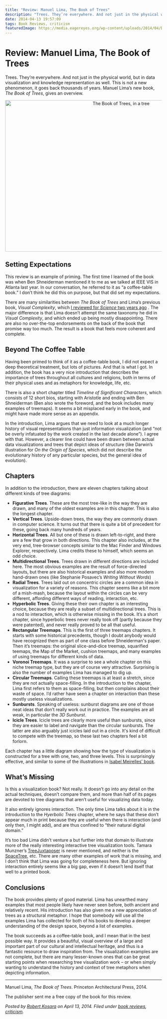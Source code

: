 ```yaml
---
title: "Review: Manuel Lima, The Book of Trees"
description: "Trees. They’re everywhere. And not just in the physical world, but in data visualization and knowledge representation as well. This is not a new phenomenon, it goes back thousands of years. Manuel Lima’s new book, The Book of Trees, gives an overview."
date: 2014-04-13 19:57:09
tags: Book Reviews, criticism
featuredImage: https://media.eagereyes.org/wp-content/uploads/2014/04/DSCF1448.jpg
---
```


# Review: Manuel Lima, The Book of Trees

Trees. They’re everywhere. And not just in the physical world, but in data visualization and knowledge representation as well. This is not a new phenomenon, it goes back thousands of years. Manuel Lima’s new book, <em>The Book of Trees</em>, gives an overview.

<p align="center"><img class="aligncenter size-medium wp-image-3593" alt="The Book of Trees, in a tree" src="https://media.eagereyes.org/wp-content/uploads/2014/04/DSCF1448.jpg" width="730" height="486" /></p>

## Setting Expectations

This review is an example of priming. The first time I learned of the book was when Ben Shneiderman mentioned it to me as we talked at IEEE VIS in Atlanta last year. In our conversation, he referred to it as “a coffee-table book.” I don’t think he did this on purpose, but that did set my expectations.

There are many similarities between <em>The Book of Trees</em> and Lima’s previous book, <em>Visual Complexity</em>, which <a href="http://eagereyes.org/criticism/review-visualize-visual-complexity-science-magazine">I reviewed for <em>Science</em> two years ago</a> . The major difference is that Lima doesn’t attempt the same taxonomy he did in <em>Visual Complexity</em>, and which ended up being mostly disappointing. There are also no over-the-top endorsements on the back of the book that promise way too much. The result is a book that feels more coherent and complete.

## Beyond The Coffee Table

Having been primed to think of it as a coffee-table book, I did not expect a deep theoretical treatment, but lots of pictures. And that is what I got. In addition, the book has a very nice introduction that describes the importance of trees throughout all cultures and religions, both in terms of their physical uses and as metaphors for knowledge, life, etc.

There is also a short chapter titled <em>Timeline of Significant Characters</em>, which consists of 12 short bios, starting with Aristotle and ending with Ben Shneiderman (Ben also wrote the foreword, and the book includes many examples of treemaps). It seems a bit misplaced early in the book, and might have made more sense as an appendix.

In the introduction, Lima argues that we need to look at a much longer history of visual representations than just information visualization (and “not be overly infatuated by the work created in the last decade alone”). I agree with that. However, a clearer line could have been drawn between actual data visualizations and trees that depict ideas of structure (like Darwin’s illustration for <em>On the Origin of Species</em>, which did not describe the evolutionary history of any particular species, but the general idea of evolution).

## Chapters

In addition to the introduction, there are eleven chapters talking about different kinds of tree diagrams:

<ul>
    <li><strong>Figurative Trees</strong>. These are the most tree-like in the way they are drawn, and many of the oldest examples are in this chapter. This is also the longest chapter.</li>
    <li><strong>Vertical Trees</strong>. Upside-down trees, the way they are commonly drawn in computer science. It turns out that there is quite a bit of precedent for these, going back many hundreds of years.</li>
    <li><strong>Horizontal Trees</strong>. All but one of these is drawn left-to-right, and there are a few that grow in both directions. This chapter also includes, at the very end, tree-browser concepts similar to the Mac Finder and Windows Explorer, respectively. Lima credits these to himself, which seems an odd choice.</li>
    <li><strong>Multidirectional Trees</strong>. Trees drawn in different directions are included here. The most obvious examples are the result of force-directed layouts, but there are also historical examples and also more modern hand-drawn ones (like Stephanie Posavec’s <em>Writing Without Words</em>)</li>
    <li><strong>Radial Trees</strong>. Trees laid out on concentric circles are a common idea in visualization for a variety of reasons. This chapter seems like a bit more of a mish-mash, because the layout within the circles can be very different, affording different ways of reading, interaction, etc.</li>
    <li><strong>Hyperbolic Trees</strong>. Giving these their own chapter is an interesting choice, because they are really a subset of multidirectional trees. This is a nod to interaction, which is otherwise missing in the book. It’s a short chapter, since hyperbolic trees never really took off (partly because they were patented), and never really proved to be all that useful.</li>
    <li><strong>Rectangular Treemaps</strong>. This is the first of three treemaps chapters. It starts with some historical precedents, though I doubt anybody would have recognized them as part of one class before Shneiderman's paper. Then it’s treemaps: the original slice-and-dice treemap, squarified teemaps, the Map of the Market, cushion treemaps, and many examples of using treemaps for different kinds of data.</li>
    <li><strong>Voronoi Treemaps</strong>. It was a surprise to see a whole chapter on this niche treemap type, but they are of course very attractive. Surprising is also the number of examples Lima has managed to dig up.</li>
    <li><strong>Circular Treemaps</strong>. Calling these treemaps is at least a stretch, since they are not actually space-filling. In the introduction to the chapter, Lima first refers to them as space-filling, but then complains about their waste of space. I’d rather have seen a chapter on interaction than these mostly useless visualizations.</li>
    <li><strong>Sunbursts</strong>. Speaking of useless: sunburst diagrams are one of those neat ideas that don’t really work out in practice. The examples are all weak, in particular the <em>3D Sunburst</em>.</li>
    <li><strong>Icicle Trees</strong>. Icicle trees are clearly more useful than sunbursts, since they are easier to label and navigate than the circular sunbursts. The latter are also arguably just icicles laid out in a circle. It's kind of difficult to compete with the treemap, so these last two chapters feel a bit forlorn.</li>
</ul>

Each chapter has a little diagram showing how the type of visualization is constructed for a tree with one, two, and three levels. This is surprisingly effective, and similar to some of the illustrations in <a href="http://eagereyes.org/criticism/review-isabel-meirelles-design-information">Isabel Meirelles’ book</a>.

## What’s Missing

Is this a visualization book? Not really. It doesn’t go into any detail on the actual techniques, doesn’t compare them, and more than half of its pages are devoted to tree diagrams that aren’t useful for visualizing data today.

It also entirely ignores interaction. The only time Lima talks about it is in the introduction to the <em>Hyerbolic Trees</em> chapter, where he says that these don’t appear much in print because they are useful when there is interaction (and only then, I might add), and are thus confined to “their natural digital domain.”

It’s too bad Lima didn’t venture a but further into that domain to illustrate more of the really interesting interactive tree visualization tools. Tamara Munzner’s <a href="http://www.cs.ubc.ca/labs/imager/tr/2003/tj/">TreeJuxtaposer</a> is never mentioned, and neither is the <a href="http://www.cs.umd.edu/hcil/spacetree/">SpaceTree</a>, etc. There are many other examples of work that is missing, and I don’t think that Lima was going for completeness here. But ignoring interaction entirely seems like a big gap, even if it doesn’t lend itself that well to a printed book.

## Conclusions

The book provides plenty of good material. Lima has unearthed many examples that most people likely have never seen before, both ancient and relatively recent. His introduction has also given me a new appreciation of trees as a structural metaphor. I hope that somebody will use all the examples Lima has collected for both of his books to develop a deeper understanding of the design space, beyond a list of examples.

The book succeeds as a coffee-table book, and I mean that in the best possible way. It provides a beautiful, visual overview of a large and important part of our cultural and intellectual heritage, and thus is a fantastic resource to draw inspiration from. The visualization examples are not complete, but there are many lesser-known ones that can be great starting points when researching tree visualization work – or when simply wanting to understand the history and context of tree metaphors when depicting information.

<hr />

Manuel Lima, <em>The Book of Trees</em>. Princeton Architectural Press, 2014.

The publisher sent me a free copy of the book for this review.


_Posted by <a href="/about">Robert Kosara</a> on April 13, 2014. Filed under [book reviews](/tag/book-reviews), [criticism](/section/criticism)._


